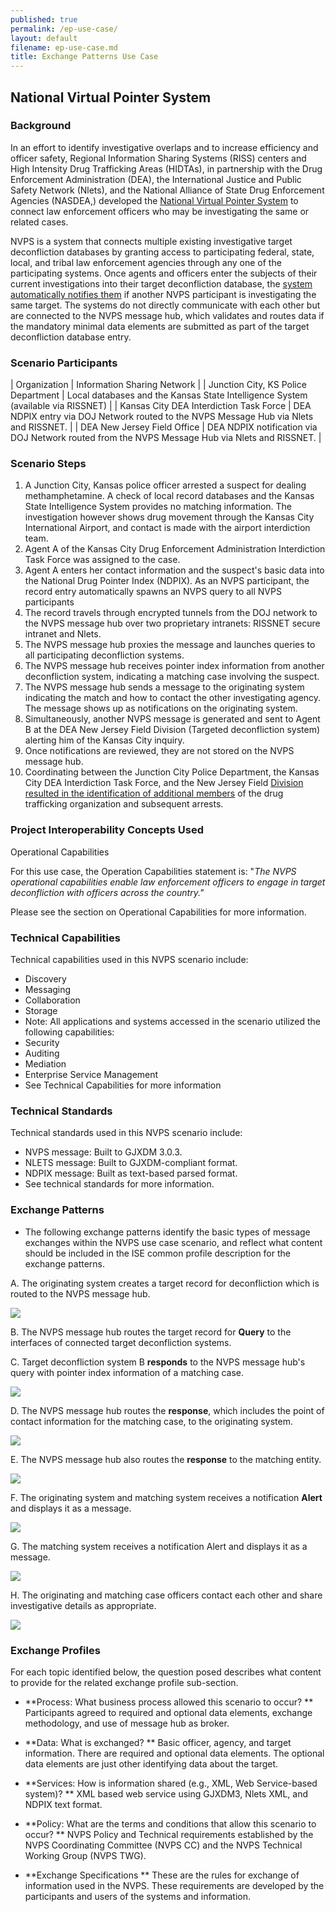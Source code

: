 ```yaml
---
published: true
permalink: /ep-use-case/
layout: default
filename: ep-use-case.md
title: Exchange Patterns Use Case
---
```


## National Virtual Pointer System

### Background

In an effort to identify investigative overlaps and to increase efficiency and officer safety, Regional Information Sharing Systems (RISS) centers and High Intensity Drug Trafficking Areas (HIDTAs), in partnership with the Drug Enforcement Administration (DEA), the International Justice and Public Safety Network (Nlets), and the National Alliance of State Drug Enforcement Agencies (NASDEA,) developed the [National Virtual Pointer System](http://www.gao.gov/assets/660/653527.pdf) to connect law enforcement officers who may be investigating the same or related cases.

NVPS is a system that connects multiple existing investigative target deconfliction databases by granting access to participating federal, state, local, and tribal law enforcement agencies through any one of the participating systems. Once agents and officers enter the subjects of their current investigations into their target deconfliction database, the [system automatically notifies them](http://www.ncirc.gov/documents/public/supplementaries/law_enforcement_intelligence.pdf) if another NVPS participant is investigating the same target. The systems do not directly communicate with each other but are connected to the NVPS message hub, which validates and routes data if the mandatory minimal data elements are submitted as part of the target deconfliction database entry.

### Scenario Participants

| Organization | Information Sharing Network |
| Junction City, KS Police Department | Local databases and the Kansas State Intelligence System (available via RISSNET) |
| Kansas City DEA Interdiction Task Force | DEA NDPIX entry via DOJ Network routed to the NVPS Message Hub via Nlets and RISSNET. |
| DEA New Jersey Field Office | DEA NDPIX notification via DOJ Network routed from the NVPS Message Hub via Nlets and RISSNET. |

### Scenario Steps

1. A Junction City, Kansas police officer arrested a suspect for dealing methamphetamine. A check of local record databases and the Kansas State Intelligence System provides no matching information. The investigation however shows drug movement through the Kansas City International Airport, and contact is made with the airport interdiction team.
2. Agent A of the Kansas City Drug Enforcement Administration Interdiction Task Force was assigned to the case.
3. Agent A enters her contact information and the suspect's basic data into the National Drug Pointer Index (NDPIX). As an NVPS participant, the record entry automatically spawns an NVPS query to all NVPS participants
4. The record travels through encrypted tunnels from the DOJ network to the NVPS message hub over two proprietary intranets: RISSNET secure intranet and Nlets.
5. The NVPS message hub proxies the message and launches queries to all participating deconfliction systems.
6. The NVPS message hub receives pointer index information from another deconfliction system, indicating a matching case involving the suspect.
7. The NVPS message hub sends a message to the originating system indicating the match and how to contact the other investigating agency. The message shows up as notifications on the originating system.
8. Simultaneously, another NVPS message is generated and sent to Agent B at the DEA New Jersey Field Division (Targeted deconfliction system) alerting him of the Kansas City inquiry.
9. Once notifications are reviewed, they are not stored on the NVPS message hub.
10. Coordinating between the Junction City Police Department, the Kansas City DEA Interdiction Task Force, and the New Jersey Field [Division resulted in the identification of additional members](http://www.statetechmagazine.com/article/2007/09/pointing-the-way) of the drug trafficking organization and subsequent arrests.

### Project Interoperability Concepts Used

Operational Capabilities

For this use case, the Operation Capabilities statement is: "_The NVPS operational capabilities enable law enforcement officers to engage in target deconfliction with officers across the country."_

Please see the section on Operational Capabilities for more information.

### Technical Capabilities

Technical capabilities used in this NVPS scenario include:

- Discovery
- Messaging
- Collaboration
- Storage
- Note: All applications and systems accessed in the scenario utilized the following capabilities:
- Security
- Auditing
- Mediation
- Enterprise Service Management
- See Technical Capabilities for more information

### Technical Standards

Technical standards used in this NVPS scenario include:

- NVPS message: Built to GJXDM 3.0.3.
- NLETS message: Built to GJXDM-compliant format.
- NDPIX message: Built as text-based parsed format.
- See technical standards for more information.

### Exchange Patterns

- The following exchange patterns identify the basic types of message exchanges within the NVPS use case scenario, and reflect what content should be included in the ISE common profile description for the exchange patterns.

A. The originating system creates a target record for deconfliction which is routed to the NVPS message hub.

![](Exchange%20Patterns%20Use%20Case_files/image001.png)

B. The NVPS message hub routes the target record for **Query** to the interfaces of connected target deconfliction systems.

C. Target deconfliction system B **responds** to the NVPS message hub's query with pointer index information of a matching case.

![](Exchange%20Patterns%20Use%20Case_files/image002.png)

D. The NVPS message hub routes the **response**, which includes the point of contact information for the matching case, to the originating system.

![](Exchange%20Patterns%20Use%20Case_files/image003.png)

E. The NVPS message hub also routes the **response** to the matching entity.

![](Exchange%20Patterns%20Use%20Case_files/image004.png)

F. The originating system and matching system receives a notification **Alert** and displays it as a message.

![](Exchange%20Patterns%20Use%20Case_files/image005.png)

G. The matching system receives a notification Alert and displays it as a message.

![](Exchange%20Patterns%20Use%20Case_files/image006.png)

H. The originating and matching case officers contact each other and share investigative details as appropriate.

![](Exchange%20Patterns%20Use%20Case_files/image007.png)

### Exchange Profiles

For each topic identified below, the question posed describes what content to provide for the related exchange profile sub-section.

* **Process: What business process allowed this scenario to occur? ** Participants agreed to required and optional data elements, exchange methodology, and use of message hub as broker.

* **Data: What is exchanged? ** Basic officer, agency, and target information. There are required and optional data elements. The optional data elements are just other identifying data about the target.

* **Services: How is information shared (e.g., XML, Web Service-based system)? ** XML based web service using GJXDM3, Nlets XML, and NDPIX text format.

* **Policy: What are the terms and conditions that allow this scenario to occur? ** NVPS Policy and Technical requirements established by the NVPS Coordinating Committee (NVPS CC) and the NVPS Technical Working Group (NVPS TWG).

* **Exchange Specifications ** These are the rules for exchange of information used in the NVPS. These requirements are developed by the participants and users of the systems and information.
